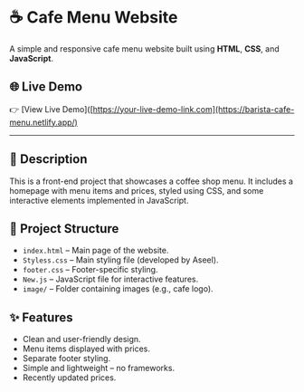 # ☕ Cafe Menu Website

A simple and responsive cafe menu website built using **HTML**, **CSS**, and **JavaScript**.

## 🌐 Live Demo

👉 [View Live Demo]([https://your-live-demo-link.com](https://barista-cafe-menu.netlify.app/)


---

## 📄 Description

This is a front-end project that showcases a coffee shop menu. It includes a homepage with menu items and prices, styled using CSS, and some interactive elements implemented in JavaScript.

## 📁 Project Structure

- `index.html` – Main page of the website.
- `Styless.css` – Main styling file (developed by Aseel).
- `footer.css` – Footer-specific styling.
- `New.js` – JavaScript file for interactive features.
- `image/` – Folder containing images (e.g., cafe logo).

## ✨ Features

- Clean and user-friendly design.
- Menu items displayed with prices.
- Separate footer styling.
- Simple and lightweight – no frameworks.
- Recently updated prices.



